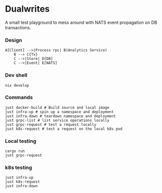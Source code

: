 # Dualwrites

A small test playground to mess around with NATS event propagation on DB transactions.

### Design

```
A[Client] -->|Process rpc| B(Analytics Service)
    B --> C{Tx}
    C -->|Store| D[DB]
    C -->|Event| E[NATS]
```

### Dev shell

```shell
nix develop
```

### Commands

```shell
just docker-build # Build source and local image
just infra-up # spin up a namespace and deployment
just infra-down # teardown namespace and deployment
just grpc-list # list service operations locally
just grpc-request # test a request locally
just k8s-request # test a request on the local k8s pod
```

### Local testing

```
cargo run
just grpc-request
```

### k8s testing
```
just infra-up
just k8s-request
just infra-down
```
